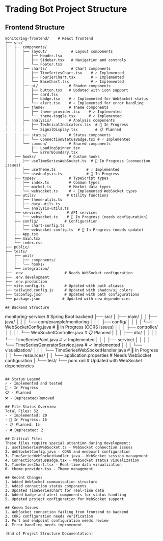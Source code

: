 # Trading Bot Project Structure

## Frontend Structure
```
monitoring-frontend/    # React frontend
├── src/
│   ├── components/
│   │   ├── layout/           # Layout components
│   │   │   ├── Header.tsx
│   │   │   ├── Sidebar.tsx   # Navigation and controls
│   │   │   └── Footer.tsx
│   │   ├── charts/           # Chart components
│   │   │   ├── TimeSeriesChart.tsx    # ✓ Implemented
│   │   │   ├── FourierChart.tsx       # ✓ Implemented
│   │   │   └── BaseChart.tsx          # ✓ Implemented
│   │   ├── ui/              # Shadcn components
│   │   │   ├── button.tsx   # Updated with icon support
│   │   │   ├── card.tsx
│   │   │   ├── badge.tsx    # ✓ Implemented for WebSocket status
│   │   │   └── alert.tsx    # ✓ Implemented for error handling
│   │   ├── theme/           # Theme components
│   │   │   ├── theme-provider.tsx    # ✓ Implemented
│   │   │   └── theme-toggle.tsx      # ✓ Implemented
│   │   ├── analysis/        # Analysis components
│   │   │   ├── TechnicalIndicators.tsx  # 🔄 In Progress
│   │   │   └── SignalDisplay.tsx        # 📋 Planned
│   │   ├── status/          # Status components
│   │   │   └── ConnectionStatusBadge.tsx # ✓ Implemented
│   │   └── common/          # Shared components
│   │       ├── LoadingSpinner.tsx
│   │       └── ErrorBoundary.tsx
│   ├── hooks/               # Custom hooks
│   │   ├── useTimeSeriesWebSocket.ts  # 🔄 In Progress (connection issues)
│   │   ├── useTheme.ts              # ✓ Implemented
│   │   └── useAnalysis.ts           # 🔄 In Progress
│   ├── types/               # TypeScript types
│   │   ├── index.ts         # Common types
│   │   ├── market.ts        # Market data types
│   │   └── websocket.ts     # ✓ Implemented WebSocket types
│   ├── utils/              # Utility functions
│   │   ├── theme-utils.ts
│   │   ├── data-utils.ts
│   │   └── analysis-utils.ts
│   ├── services/           # API services
│   │   └── websocket.ts    # 🔄 In Progress (needs configuration)
│   ├── config/            # Configuration
│   │   ├── chart-config.ts
│   │   └── websocket-config.ts  # 🔄 In Progress (needs update)
│   ├── App.tsx           
│   ├── main.tsx
│   └── index.css         
├── public/
├── tests/
│   ├── unit/
│   │   ├── components/
│   │   └── hooks/
│   └── integration/
├── .env                   # Needs WebSocket configuration
├── .env.development
├── .env.production
├── vite.config.ts         # Updated with path aliases
├── tailwind.config.js     # Updated with shadcn/ui colors
├── tsconfig.json          # Updated with path configurations
└── package.json          # Updated with new dependencies

## Backend Structure
```
monitoring-service/       # Spring Boot backend
├── src/
│   ├── main/
│   │   ├── java/
│   │   │   └── com/example/monitoring
│   │   │       ├── config/
│   │   │       │   └── WebSocketConfig.java        # 🔄 In Progress (CORS issues)
│   │   │       ├── controller/
│   │   │       │   └── WebSocketController.java    # 📋 Planned
│   │   │       ├── dto/
│   │   │       │   └── TimeSeriesPoint.java        # ✓ Implemented
│   │   │       ├── service/
│   │   │       │   └── TimeSeriesGeneratorService.java # ✓ Implemented
│   │   │       └── visualization/
│   │   │           └── TimeSeriesWebSocketHandler.java # 🔄 In Progress
│   │   └── resources/
│   │       └── application.properties    # Needs WebSocket configuration
│   └── test/
└── pom.xml              # Updated with WebSocket dependencies
```

## Status Legend
✓ - Implemented and tested
🔄 - In Progress
📋 - Planned
❌ - Deprecated/Removed

## File Status Overview
Total Files: 52
- ✓ Implemented: 20
- 🔄 In Progress: 15
- 📋 Planned: 15
- ❌ Deprecated: 2

## Critical Files
These files require special attention during development:
1. useTimeSeriesWebSocket.ts - WebSocket connection issues
2. WebSocketConfig.java - CORS and endpoint configuration
3. TimeSeriesWebSocketHandler.java - WebSocket session management
4. ConnectionStatusBadge.tsx - WebSocket status visualization
5. TimeSeriesChart.tsx - Real-time data visualization
6. theme-provider.tsx - Theme management

## Recent Changes
1. Added WebSocket communication structure
2. Added connection status components
3. Updated TimeSeriesChart for real-time data
4. Added badge and alert components for status handling
5. Updated project configuration for WebSocket support

## Known Issues
1. WebSocket connection failing from frontend to backend
2. CORS configuration needs verification
3. Port and endpoint configuration needs review
4. Error handling needs improvement

[End of Project Structure Documentation]
